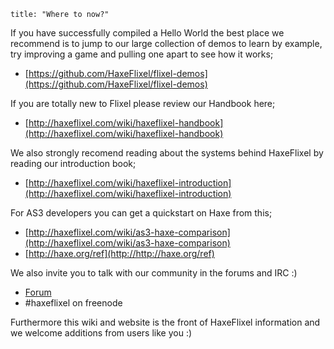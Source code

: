 ```
title: "Where to now?"
```

If you have successfully compiled a Hello World the best place we recommend is to jump to our large collection of demos to learn by example, try improving a game and pulling one apart to see how it works;

*   [https://github.com/HaxeFlixel/flixel-demos](https://github.com/HaxeFlixel/flixel-demos)

If you are totally new to Flixel please review our Handbook here;

*   [http://haxeflixel.com/wiki/haxeflixel-handbook](http://haxeflixel.com/wiki/haxeflixel-handbook)

We also strongly recomend reading about the systems behind HaxeFlixel by reading our introduction book;

*   [http://haxeflixel.com/wiki/haxeflixel-introduction](http://haxeflixel.com/wiki/haxeflixel-introduction)

For AS3 developers you can get a quickstart on Haxe from this;

*   [http://haxeflixel.com/wiki/as3-haxe-comparison](http://haxeflixel.com/wiki/as3-haxe-comparison)
*   [​http://haxe.org/ref](http://​http://haxe.org/ref)

We also invite you to talk with our community in the forums and IRC :)

*   [Forum](www.haxeflixel.com/community)
*   \#haxeflixel on freenode

Furthermore this wiki and website is the front of HaxeFlixel information and we welcome additions from users like you :)
